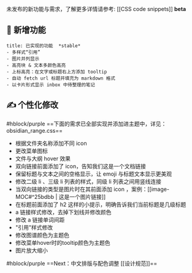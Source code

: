 未发布的新功能与需求，了解更多详情请参考: [[CSS code snippets]]  **beta**
## 👏 新增功能
```ad-example
title: 已实现的功能  *stable*
- 多样式“引用”
- 图片并列显示
- 高亮块 & 文本多颜色高亮
- 上标高亮：在文字或标题右上方添加 tooltip
- 自动 fetch url 标题并填充为 markdown 格式
- 以卡片形式显示 inbox 中待整理的笔记
```
## ✍ 个性化修改
#hblock/purple    ==下面的需求已全部实现并添加进主题中，详见：obsidian_range.css==
- 根据文件夹名称添加不同 icon
- 更改菜单图标
- 文件与大纲 hover 效果
- 双向链接前面添加了 icon，告知我们这是一个文档链接
- 保留标题与文本之间的空格显示，让 emoji 与标题文本显示更美观
- 修改二级 li 、三级 li 列表的样式，同级 li 列表之间用竖线连接
- 当双向链接的类型是图片时在其前面添加 icon ，案例：[[image-MOC#^25bdbb | 这是一个图片链接]]
- 在标题前面添加了 h2 这样的小提示，明确告诉我们当前标题是几级标题
- a 链接样式修改，去掉下划线并修改颜色
- 修改 a 链接单词间距
- "引用"样式修改
- 修改图谱颜色为主题色
- 修改菜单hover时的tooltip颜色为主题色
- 图片放大缩小

#hblock/purple   ==Next：中文排版与配色调整 [[设计规范]]==

